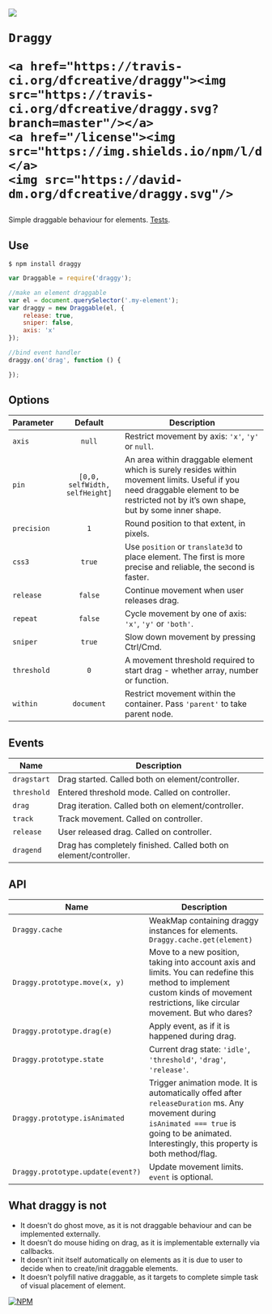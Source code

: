 <h1>
	<img src="https://cdn.rawgit.com/dfcreative/draggy/design/logo.png"/><br/>

	Draggy

	<a href="https://travis-ci.org/dfcreative/draggy"><img src="https://travis-ci.org/dfcreative/draggy.svg?branch=master"/></a>
	<a href="/license"><img src="https://img.shields.io/npm/l/draggy.svg"/></a>
	<img src="https://david-dm.org/dfcreative/draggy.svg"/>
</h1>


Simple draggable behaviour for elements. [Tests](TODO).


## Use

`$ npm install draggy`

```js
var Draggable = require('draggy');

//make an element draggable
var el = document.querySelector('.my-element');
var draggy = new Draggable(el, {
	release: true,
	sniper: false,
	axis: 'x'
});

//bind event handler
draggy.on('drag', function () {

});
```


## Options

| Parameter | Default | Description |
|---|:---:|---|
| `axis` | `null` | Restrict movement by axis: `'x'`, `'y'` or `null`. |
| `pin` | `[0,0, selfWidth, selfHeight]` | An area within draggable element which is surely resides within movement limits. Useful if you need draggable element to be restricted not by it’s own shape, but by some inner shape. |
| `precision` | `1` | Round position to that extent, in pixels. |
| `css3` | `true` | Use `position` or `translate3d` to place element. The first is more precise and reliable, the second is faster. |
| `release` | `false` | Continue movement when user releases drag. |
| `repeat` | `false` | Cycle movement by one of axis: `'x'`, `'y'` or `'both'`. |
| `sniper` | `true` | Slow down movement by pressing Ctrl/Cmd. |
| `threshold` | `0` | A movement threshold required to start drag - whether array, number or function. |
| `within` | `document` | Restrict movement within the container. Pass `'parent'` to take parent node. |


## Events

| Name | Description |
|---|---|
| `dragstart` | Drag started. Called both on element/controller. |
| `threshold` | Entered threshold mode. Called on controller. |
| `drag` | Drag iteration. Called both on element/controller. |
| `track` | Track movement. Called on controller. |
| `release` | User released drag. Called on controller. |
| `dragend` | Drag has completely finished. Called both on element/controller. |


## API

| Name | Description |
|---|---|
| `Draggy.cache` | WeakMap containing draggy instances for elements. `Draggy.cache.get(element)`  |
| `Draggy.prototype.move(x, y)` | Move to a new position, taking into account axis and limits. You can redefine this method to implement custom kinds of movement restrictions, like circular movement. But who dares? |
| `Draggy.prototype.drag(e)` | Apply event, as if it is happened during drag. |
| `Draggy.prototype.state` | Current drag state: `'idle'`, `'threshold'`, `'drag'`, `'release'`.  |
| `Draggy.prototype.isAnimated` | Trigger animation mode. It is automatically offed after `releaseDuration` ms. Any movement during `isAnimated === true` is going to be animated. Interestingly, this property is both method/flag. |
| `Draggy.prototype.update(event?)` | Update movement limits. `event` is optional. |



## What draggy is not

* It doesn’t do ghost move, as it is not draggable behaviour and can be implemented externally.
* It doesn’t do mouse hiding on drag, as it is implementable externally via callbacks.
* It doesn’t init itself automatically on elements as it is due to user to decide when to create/init draggable elements.
* It doesn’t polyfill native draggable, as it targets to complete simple task of visual placement of element.



[![NPM](https://nodei.co/npm/draggy.png?downloads=true&downloadRank=true&stars=true)](https://nodei.co/npm/draggy/)